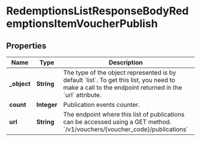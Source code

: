 

# RedemptionsListResponseBodyRedemptionsItemVoucherPublish


## Properties

| Name | Type | Description | Notes |
|------------ | ------------- | ------------- | -------------|
|**_object** | **String** | The type of the object represented is by default &#x60;list&#x60;. To get this list, you need to make a call to the endpoint returned in the &#x60;url&#x60; attribute. |  [optional] |
|**count** | **Integer** | Publication events counter. |  [optional] |
|**url** | **String** | The endpoint where this list of publications can be accessed using a GET method. &#x60;/v1/vouchers/{voucher_code}/publications&#x60; |  [optional] |



